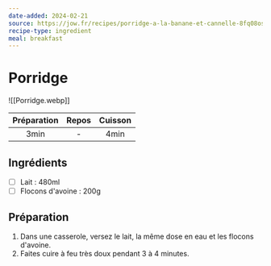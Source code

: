 ```yaml
---
date-added: 2024-02-21
source: https://jow.fr/recipes/porridge-a-la-banane-et-cannelle-8fq08osv31foielz0qk8
recipe-type: ingredient
meal: breakfast
---
```


# Porridge

![[Porridge.webp]]

| Préparation | Repos | Cuisson |
|:-----------:|:-----:|:-------:|
|    3min     |   -   |  4min   |

## Ingrédients

- [ ] Lait : 480ml
- [ ] Flocons d'avoine : 200g

## Préparation

1. Dans une casserole, versez le lait, la même dose en eau et les flocons d'avoine.
2. Faites cuire à feu très doux pendant 3 à 4 minutes.
